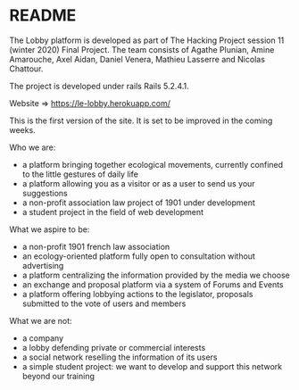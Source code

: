 # README

The Lobby platform is developed as part of The Hacking Project session 11 (winter 2020) Final Project.
The team consists of Agathe Plunian, Amine Amarouche, Axel Aidan, Daniel Venera, Mathieu Lasserre and Nicolas Chattour.

The project is developed under rails Rails 5.2.4.1.

Website => https://le-lobby.herokuapp.com/

This is the first version of the site. It is set to be improved in the coming weeks.

Who we are:

- a platform bringing together ecological movements, currently confined to the little gestures of daily life
- a platform allowing you as a visitor or as a user to send us your suggestions
- a non-profit association law project of 1901 under development
- a student project in the field of web development


What we aspire to be:

- a non-profit 1901 french law association
- an ecology-oriented platform fully open to consultation without advertising
- a platform centralizing the information provided by the media we choose
- an exchange and proposal platform via a system of Forums and Events
- a platform offering lobbying actions to the legislator, proposals submitted to the vote of users and members

What we are not:

- a company
- a lobby defending private or commercial interests
- a social network reselling the information of its users
- a simple student project: we want to develop and support this network beyond our training


